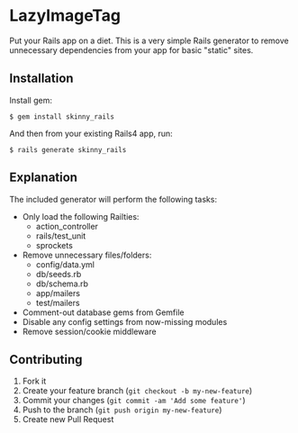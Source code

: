 # LazyImageTag

Put your Rails app on a diet. This is a very simple Rails generator to remove unnecessary dependencies from your app for basic "static" sites.

## Installation

Install gem:

	$ gem install skinny_rails

And then from your existing Rails4 app, run:

	$ rails generate skinny_rails

## Explanation

The included generator will perform the following tasks:

* Only load the following Railties:
	* action_controller
	* rails/test_unit
	* sprockets
* Remove unnecessary files/folders:
	* config/data.yml
	* db/seeds.rb
	* db/schema.rb
	* app/mailers
	* test/mailers
* Comment-out database gems from Gemfile
* Disable any config settings from now-missing modules
* Remove session/cookie middleware

## Contributing

1. Fork it
2. Create your feature branch (`git checkout -b my-new-feature`)
3. Commit your changes (`git commit -am 'Add some feature'`)
4. Push to the branch (`git push origin my-new-feature`)
5. Create new Pull Request
